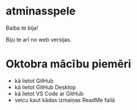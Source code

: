 # atminasspele

Baiba te bija!

Biju te arī no web versijas.
# Oktobra mācību piemēri
- kā lietot GitHub
- kā lietot GitHub Desktop
- kā lietot VS Code ar GitHub
- veicu kaut kādas izmaiņas ReadMe failā